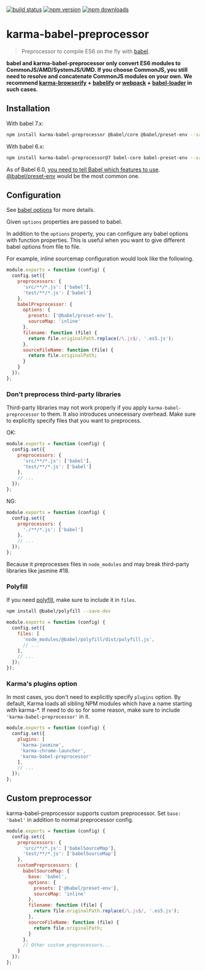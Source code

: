 [![build status](https://img.shields.io/travis/babel/karma-babel-preprocessor.svg)](https://travis-ci.org/babel/karma-babel-preprocessor)
[![npm version](https://img.shields.io/npm/v/karma-babel-preprocessor.svg)](https://www.npmjs.org/package/karma-babel-preprocessor)
[![npm downloads](https://img.shields.io/npm/dm/karma-babel-preprocessor.svg)](https://www.npmjs.org/package/karma-babel-preprocessor)

# karma-babel-preprocessor

> Preprocessor to compile ES6 on the fly with [babel](https://github.com/6to5/babel).

**babel and karma-babel-preprocessor only convert ES6 modules to CommonJS/AMD/SystemJS/UMD. If you choose CommonJS, you still need to resolve and concatenate CommonJS modules on your own. We recommend [karma-browserify](https://github.com/Nikku/karma-browserify) + [babelify](https://github.com/babel/babelify) or [webpack](https://github.com/webpack/karma-webpack) + [babel-loader](https://github.com/babel/babel-loader) in such cases.**

## Installation

With babel 7.x:

```bash
npm install karma-babel-preprocessor @babel/core @babel/preset-env --save-dev
```

With babel 6.x:

```bash
npm install karma-babel-preprocessor@7 babel-core babel-preset-env --save-dev
```

As of Babel 6.0, [you need to tell Babel which features to use](http://babeljs.io/docs/plugins/). [@babel/preset-env](http://babeljs.io/docs/plugins/preset-env/) would be the most common one.

## Configuration

See [babel options](https://babeljs.io/docs/usage/options) for more details.

Given `options` properties are passed to babel.

In addition to the `options` property, you can configure any babel options with function properties. This is useful when you want to give different babel options from file to file.

For example, inline sourcemap configuration would look like the following.

```js
module.exports = function (config) {
  config.set({
    preprocessors: {
      'src/**/*.js': ['babel'],
      'test/**/*.js': ['babel']
    },
    babelPreprocessor: {
      options: {
        presets: ['@babel/preset-env'],
        sourceMap: 'inline'
      },
      filename: function (file) {
        return file.originalPath.replace(/\.js$/, '.es5.js');
      },
      sourceFileName: function (file) {
        return file.originalPath;
      }
    }
  });
};
```

### Don't preprocess third-party libraries

Third-party libraries may not work properly if you apply `karma-babel-preprocessor` to them. It also introduces unnecessary overhead. Make sure to explicitly specify files that you want to preprocess.

OK:

```js
module.exports = function (config) {
  config.set({
    preprocessors: {
      'src/**/*.js': ['babel'],
      'test/**/*.js': ['babel']
    },
    // ...
  });
};
```

NG:

```js
module.exports = function (config) {
  config.set({
    preprocessors: {
      './**/*.js': ['babel']
    },
    // ...
  });
};
```

Because it preprocesses files in `node_modules` and may break third-party libraries like jasmine #18.

### Polyfill

If you need [polyfill](https://babeljs.io/docs/usage/polyfill/), make sure to include it in `files`.

```bash
npm install @babel/polyfill --save-dev
```

```js
module.exports = function (config) {
  config.set({
    files: [
      'node_modules/@babel/polyfill/dist/polyfill.js',
      // ...
    ],
    // ...
  });
});
```

### Karma's plugins option

In most cases, you don't need to explicitly specify `plugins` option. By default, Karma loads all sibling NPM modules which have a name starting with karma-*. If need to do so for some reason, make sure to include `'karma-babel-preprocessor'` in it.

```js
module.exports = function (config) {
  config.set({
    plugins: [
     'karma-jasmine',
     'karma-chrome-launcher',
     'karma-babel-preprocessor'
    ],
    // ...
  });
};
```

## Custom preprocessor

karma-babel-preprocessor supports custom preprocessor. Set `base: 'babel'` in addition to normal preprocessor config.

```js
module.exports = function (config) {
  config.set({
    preprocessors: {
      'src/**/*.js': ['babelSourceMap'],
      'test/**/*.js': ['babelSourceMap']
    },
    customPreprocessors: {
      babelSourceMap: {
        base: 'babel',
        options: {
          presets: ['@babel/preset-env'],
          sourceMap: 'inline'
        },
        filename: function (file) {
          return file.originalPath.replace(/\.js$/, '.es5.js');
        },
        sourceFileName: function (file) {
          return file.originalPath;
        }
      },
      // Other custom preprocessors...
    }
  });
};
```
